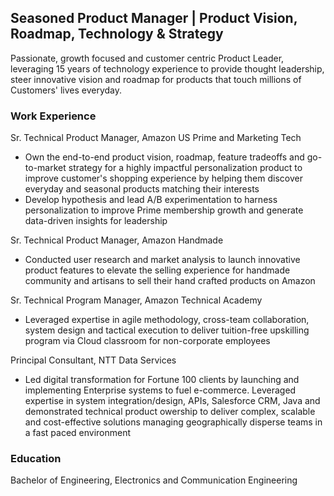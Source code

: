 ## Seasoned Product Manager | Product Vision, Roadmap, Technology & Strategy
Passionate, growth focused and customer centric Product Leader, leveraging 15 years of technology experience to provide thought leadership, steer innovative vision and roadmap for products that touch millions of Customers' lives everyday.

### Work Experience
Sr. Technical Product Manager, Amazon US Prime and Marketing Tech
-  Own the end-to-end product vision, roadmap, feature tradeoffs and go-to-market strategy for a highly impactful personalization product to improve customer's shopping experience by helping them discover everyday and seasonal products matching their interests
-  Develop hypothesis and lead A/B experimentation to harness personalization to improve Prime membership growth and generate data-driven insights for leadership

Sr. Technical Product Manager, Amazon Handmade
- Conducted user research and market analysis to launch innovative product features to elevate the selling experience for handmade community and artisans to sell their hand crafted products on Amazon

Sr. Technical Program Manager, Amazon Technical Academy
- Leveraged expertise in agile methodology, cross-team collaboration, system design and tactical execution to deliver tuition-free upskilling program via Cloud classroom for non-corporate employees

Principal Consultant, NTT Data Services
- Led digital transformation for Fortune 100 clients by launching and implementing Enterprise systems to fuel e-commerce. Leveraged expertise in system integration/design, APIs, Salesforce CRM, Java and demonstrated technical product owership to deliver complex, scalable and cost-effective solutions managing geographically disperse teams in a fast paced environment


### Education
Bachelor of Engineering, Electronics and Communication Engineering
